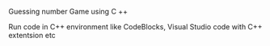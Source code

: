 
Guessing number Game using C ++

Run code in C++ environment like CodeBlocks, Visual Studio code with C++ extentsion etc
